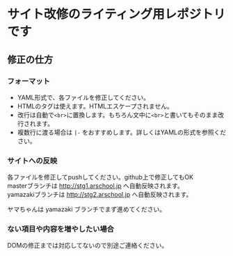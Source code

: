# サイト改修のライティング用レポジトリです

## 修正の仕方
### フォーマット
- YAML形式で、各ファイルを修正してください。  
- HTMLのタグは使えます。HTMLエスケープされません。  
- 改行は自動で`<br>`に置換します。もちろん文中に`<br>`と書いてもそのまま改行されます。  
- 複数行に渡る場合は `|-` をおすすめします。詳しくはYAMLの形式を参照ください。

### サイトへの反映
各ファイルを修正してpushしてください。github上で修正してもOK  
masterブランチは http://stg1.arschool.jp へ自動反映されます。  
yamazakiブランチは http://stg2.arschool.jp へ自動反映されます。  

ヤマちゃんは yamazaki ブランチでまず進めてください。

### ない項目や内容を増やしたい場合
DOMの修正までは対応してないので別途ご連絡ください。
